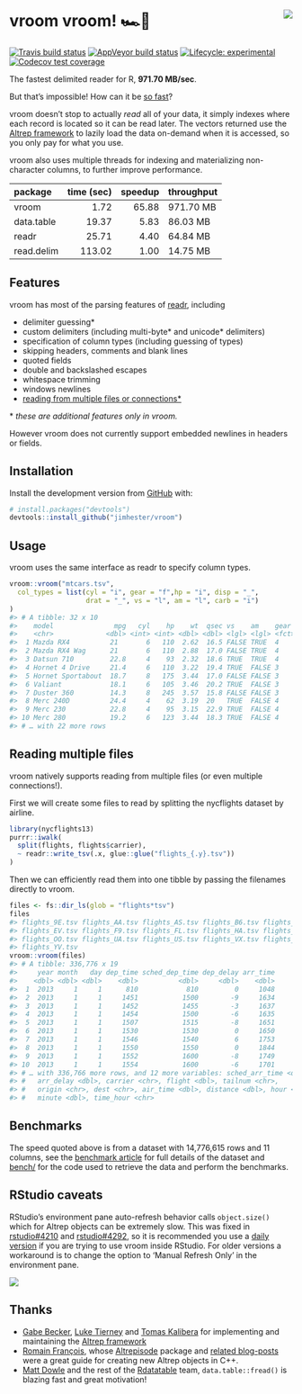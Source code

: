 
<!-- README.md is generated from README.Rmd. Please edit that file -->

# vroom vroom\! 🏎💨 <a href="http://jimhester.github.io/vroom"><img src="https://i.gifer.com/2TjY.gif" align="right" /></a>

<!-- badges: start -->

[![Travis build
status](https://travis-ci.org/jimhester/vroom.svg?branch=master)](https://travis-ci.org/jimhester/vroom)
[![AppVeyor build
status](https://ci.appveyor.com/api/projects/status/github/jimhester/vroom?branch=master&svg=true)](https://ci.appveyor.com/project/jimhester/vroom)
[![Lifecycle:
experimental](https://img.shields.io/badge/lifecycle-experimental-orange.svg)](https://www.tidyverse.org/lifecycle/#experimental)
[![Codecov test
coverage](https://codecov.io/gh/jimhester/vroom/branch/master/graph/badge.svg)](https://codecov.io/gh/jimhester/vroom?branch=master)
<!-- badges: end -->

The fastest delimited reader for R, **971.70 MB/sec**.

But that’s impossible\! How can it be [so
fast](https://jimhester.github.io/vroom/articles/benchmarks/benchmarks.html)?

vroom doesn’t stop to actually *read* all of your data, it simply
indexes where each record is located so it can be read later. The
vectors returned use the [Altrep
framework](https://svn.r-project.org/R/branches/ALTREP/ALTREP.html) to
lazily load the data on-demand when it is accessed, so you only pay for
what you use.

vroom also uses multiple threads for indexing and materializing
non-character columns, to further improve performance.

| package    | time (sec) | speedup | throughput |
| :--------- | ---------: | ------: | :--------- |
| vroom      |       1.72 |   65.88 | 971.70 MB  |
| data.table |      19.37 |    5.83 | 86.03 MB   |
| readr      |      25.71 |    4.40 | 64.84 MB   |
| read.delim |     113.02 |    1.00 | 14.75 MB   |

## Features

vroom has most of the parsing features of
[readr](https://readr.tidyverse.org), including

  - delimiter guessing\*
  - custom delimiters (including multi-byte\* and unicode\* delimiters)
  - specification of column types (including guessing of types)
  - skipping headers, comments and blank lines
  - quoted fields
  - double and backslashed escapes
  - whitespace trimming
  - windows newlines
  - [reading from multiple files or
    connections\*](#reading-multiple-files)

\* *these are additional features only in vroom.*

However vroom does not currently support embedded newlines in headers or
fields.

## Installation

Install the development version from [GitHub](https://github.com/) with:

``` r
# install.packages("devtools")
devtools::install_github("jimhester/vroom")
```

## Usage

vroom uses the same interface as readr to specify column types.

``` r
vroom::vroom("mtcars.tsv",
  col_types = list(cyl = "i", gear = "f",hp = "i", disp = "_",
                   drat = "_", vs = "l", am = "l", carb = "i")
)
#> # A tibble: 32 x 10
#>    model               mpg   cyl    hp    wt  qsec vs    am    gear   carb
#>    <chr>             <dbl> <int> <int> <dbl> <dbl> <lgl> <lgl> <fct> <int>
#>  1 Mazda RX4          21       6   110  2.62  16.5 FALSE TRUE  4         4
#>  2 Mazda RX4 Wag      21       6   110  2.88  17.0 FALSE TRUE  4         4
#>  3 Datsun 710         22.8     4    93  2.32  18.6 TRUE  TRUE  4         1
#>  4 Hornet 4 Drive     21.4     6   110  3.22  19.4 TRUE  FALSE 3         1
#>  5 Hornet Sportabout  18.7     8   175  3.44  17.0 FALSE FALSE 3         2
#>  6 Valiant            18.1     6   105  3.46  20.2 TRUE  FALSE 3         1
#>  7 Duster 360         14.3     8   245  3.57  15.8 FALSE FALSE 3         4
#>  8 Merc 240D          24.4     4    62  3.19  20   TRUE  FALSE 4         2
#>  9 Merc 230           22.8     4    95  3.15  22.9 TRUE  FALSE 4         2
#> 10 Merc 280           19.2     6   123  3.44  18.3 TRUE  FALSE 4         4
#> # … with 22 more rows
```

## Reading multiple files

vroom natively supports reading from multiple files (or even multiple
connections\!).

First we will create some files to read by splitting the nycflights
dataset by airline.

``` r
library(nycflights13)
purrr::iwalk(
  split(flights, flights$carrier),
  ~ readr::write_tsv(.x, glue::glue("flights_{.y}.tsv"))
)
```

Then we can efficiently read them into one tibble by passing the
filenames directly to vroom.

``` r
files <- fs::dir_ls(glob = "flights*tsv")
files
#> flights_9E.tsv flights_AA.tsv flights_AS.tsv flights_B6.tsv flights_DL.tsv 
#> flights_EV.tsv flights_F9.tsv flights_FL.tsv flights_HA.tsv flights_MQ.tsv 
#> flights_OO.tsv flights_UA.tsv flights_US.tsv flights_VX.tsv flights_WN.tsv 
#> flights_YV.tsv
vroom::vroom(files)
#> # A tibble: 336,776 x 19
#>     year month   day dep_time sched_dep_time dep_delay arr_time
#>    <dbl> <dbl> <dbl>    <dbl>          <dbl>     <dbl>    <dbl>
#>  1  2013     1     1      810            810         0     1048
#>  2  2013     1     1     1451           1500        -9     1634
#>  3  2013     1     1     1452           1455        -3     1637
#>  4  2013     1     1     1454           1500        -6     1635
#>  5  2013     1     1     1507           1515        -8     1651
#>  6  2013     1     1     1530           1530         0     1650
#>  7  2013     1     1     1546           1540         6     1753
#>  8  2013     1     1     1550           1550         0     1844
#>  9  2013     1     1     1552           1600        -8     1749
#> 10  2013     1     1     1554           1600        -6     1701
#> # … with 336,766 more rows, and 12 more variables: sched_arr_time <dbl>,
#> #   arr_delay <dbl>, carrier <chr>, flight <dbl>, tailnum <chr>,
#> #   origin <chr>, dest <chr>, air_time <dbl>, distance <dbl>, hour <dbl>,
#> #   minute <dbl>, time_hour <chr>
```

## Benchmarks

The speed quoted above is from a dataset with 14,776,615 rows and 11
columns, see the [benchmark
article](https://jimhester.github.io/vroom/articles/benchmarks/benchmarks.html)
for full details of the dataset and
[bench/](https://github.com/jimhester/vroom/tree/master/bench) for the
code used to retrieve the data and perform the benchmarks.

## RStudio caveats

RStudio’s environment pane auto-refresh behavior calls `object.size()`
which for Altrep objects can be extremely slow. This was fixed in
[rstudio\#4210](https://github.com/rstudio/rstudio/pull/4210) and
[rstudio\#4292](https://github.com/rstudio/rstudio/pull/4292), so it is
recommended you use a [daily version](https://dailies.rstudio.com/) if
you are trying to use vroom inside RStudio. For older versions a
workaround is to change the option to ‘Manual Refresh Only’ in the
environment
pane.

![](https://user-images.githubusercontent.com/470418/51357022-95a1f280-1a82-11e9-8035-3687c8fd5dd8.png)

## Thanks

  - [Gabe Becker](https://twitter.com/groundwalkergmb), [Luke
    Tierney](https://stat.uiowa.edu/~luke/) and [Tomas
    Kalibera](https://github.com/kalibera) for implementing and
    maintaining the [Altrep
    framework](https://svn.r-project.org/R/branches/ALTREP/ALTREP.html)
  - [Romain François](https://twitter.com/romain_francois), whose
    [Altrepisode](https://purrple.cat/blog/2018/10/14/altrep-and-cpp/)
    package and [related
    blog-posts](https://purrple.cat/blog/2018/10/14/altrep-and-cpp/)
    were a great guide for creating new Altrep objects in C++.
  - [Matt Dowle](https://twitter.com/mattdowle) and the rest of the
    [Rdatatable](https://github.com/Rdatatable) team,
    `data.table::fread()` is blazing fast and great motivation\!
